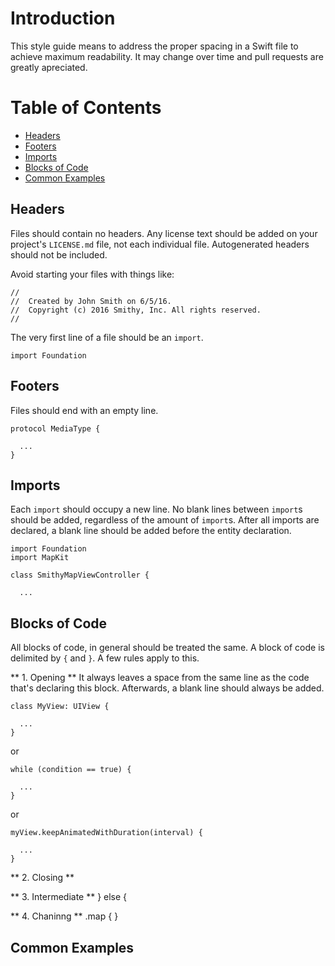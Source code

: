 # Introduction

This style guide means to address the proper spacing in a Swift file to achieve maximum readability. It may change over time and pull requests are greatly apreciated.

# Table of Contents

* [Headers](#Headers)
* [Footers](#Footers)
* [Imports](#Imports)
* [Blocks of Code](#Blocks-of-Code)
* [Common Examples](#Common-Examples)

## Headers

Files should contain no headers. Any license text should be added on your project's `LICENSE.md` file, not each individual file. Autogenerated headers should not be included.

Avoid starting your files with things like:
```
//
//  Created by John Smith on 6/5/16.
//  Copyright (c) 2016 Smithy, Inc. All rights reserved.
//
```

The very first line of a file should be an `import`.

```
import Foundation
```

## Footers

Files should end with an empty line.

```
protocol MediaType {

  ...
}

```

## Imports

Each `import` should occupy a new line. No blank lines between `import`s should be added, regardless of the amount of `import`s. After all imports are declared, a blank line should be added before the entity declaration.

```
import Foundation
import MapKit

class SmithyMapViewController {

  ...
```

## Blocks of Code

All blocks of code, in general should be treated the same. A block of code is delimited by `{` and `}`. A few rules apply to this.

** 1. Opening **
It always leaves a space from the same line as the code that's declaring this block. Afterwards, a blank line should always be added.

```
class MyView: UIView {

  ...
}
```

or

```
while (condition == true) {

  ...
}
```

or

```
myView.keepAnimatedWithDuration(interval) {

  ...
}
```

** 2. Closing **

** 3. Intermediate **
} else {

** 4. Chaninng **
.map {
}

## Common Examples
